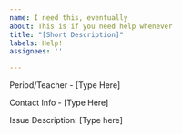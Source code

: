 ```yaml
---
name: I need this, eventually
about: This is if you need help whenever
title: "[Short Description]"
labels: Help!
assignees: ''

---
```


Period/Teacher - [Type Here]

Contact Info - [Type Here]

Issue Description:
[Type here]
